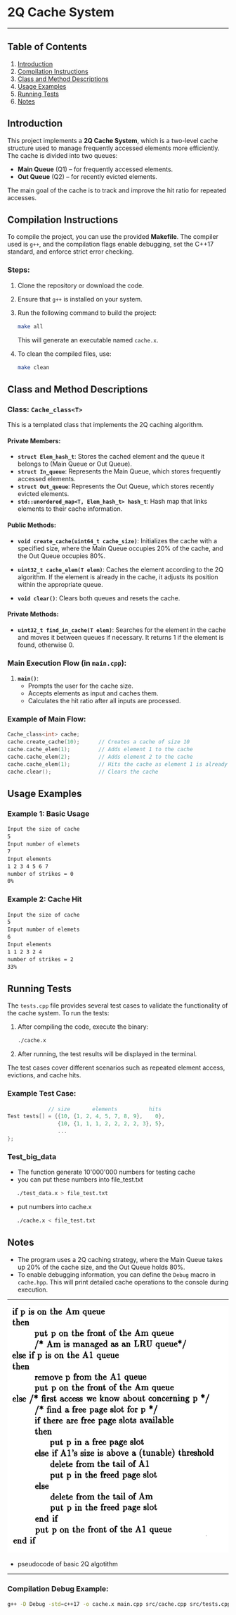 # 2Q Cache System 
---
## Table of Contents
1. [Introduction](#introduction)
2. [Compilation Instructions](#compilation-instructions)
3. [Class and Method Descriptions](#class-and-method-descriptions)
4. [Usage Examples](#usage-examples)
5. [Running Tests](#running-tests)
6. [Notes](#notes)

## Introduction
This project implements a **2Q Cache System**, which is a two-level cache structure used to manage frequently accessed elements more efficiently. The cache is divided into two queues:
- **Main Queue** (Q1) – for frequently accessed elements.
- **Out Queue**  (Q2) – for recently evicted elements.

The main goal of the cache is to track and improve the hit ratio for repeated accesses.

## Compilation Instructions
To compile the project, you can use the provided **Makefile**. The compiler used is `g++`, and the compilation flags enable debugging, set the C++17 standard, and enforce strict error checking.

### Steps:
1. Clone the repository or download the code.
2. Ensure that `g++` is installed on your system.
3. Run the following command to build the project:
   ```bash
   make all
   ```
   This will generate an executable named `cache.x`.

4. To clean the compiled files, use:
   ```bash
   make clean
   ```

## Class and Method Descriptions

### Class: `Cache_class<T>`
This is a templated class that implements the 2Q caching algorithm.

#### Private Members:
- **`struct Elem_hash_t`**: Stores the cached element and the queue it belongs to (Main Queue or Out Queue).
- **`struct In_queue`**: Represents the Main Queue, which stores frequently accessed elements.
- **`struct Out_queue`**: Represents the Out Queue, which stores recently evicted elements.
- **`std::unordered_map<T, Elem_hash_t> hash_t`**: Hash map that links elements to their cache information.
  
#### Public Methods:
- **`void create_cache(uint64_t cache_size)`**:
  Initializes the cache with a specified size, where the Main Queue occupies 20% of the cache, and the Out Queue occupies 80%.
  
- **`uint32_t cache_elem(T elem)`**:
  Caches the element according to the 2Q algorithm. If the element is already in the cache, it adjusts its position within the appropriate queue.

- **`void clear()`**:
  Clears both queues and resets the cache.

#### Private Methods:
- **`uint32_t find_in_cache(T elem)`**:
  Searches for the element in the cache and moves it between queues if necessary. It returns 1 if the element is found, otherwise 0.

### Main Execution Flow (in `main.cpp`):
1. **`main()`**:
   - Prompts the user for the cache size.
   - Accepts elements as input and caches them.
   - Calculates the hit ratio after all inputs are processed.
   
### Example of Main Flow:
```cpp
Cache_class<int> cache;
cache.create_cache(10);      // Creates a cache of size 10
cache.cache_elem(1);         // Adds element 1 to the cache
cache.cache_elem(2);         // Adds element 2 to the cache
cache.cache_elem(1);         // Hits the cache as element 1 is already cached
cache.clear();               // Clears the cache
```

## Usage Examples

### Example 1: Basic Usage
```bash
Input the size of cache
5
Input number of elemets
7
Input elements
1 2 3 4 5 6 7
number of strikes = 0
0%
```

### Example 2: Cache Hit
```bash
Input the size of cache
5
Input number of elemets
6
Input elements
1 1 2 3 2 4
number of strikes = 2
33%
```

## Running Tests
The `tests.cpp` file provides several test cases to validate the functionality of the cache system. To run the tests:
1. After compiling the code, execute the binary:
   ```bash
   ./cache.x
   ```
2. After running, the test results will be displayed in the terminal.

The test cases cover different scenarios such as repeated element access, evictions, and cache hits.

### Example Test Case:
```cpp     
             // size       elements          hits               
Test tests[] = {{10, {1, 2, 4, 5, 7, 8, 9},    0},
                {10, {1, 1, 1, 2, 2, 2, 2, 3}, 5},
                ...
};
```
### Test_big_data
- The function generate 10'000'000 numbers for testing cache 
- you can put these numbers into file_test.txt
```bash
   ./test_data.x > file_test.txt
```
- put numbers into cache.x
```bash
   ./cache.x < file_test.txt
```

## Notes
- The program uses a 2Q caching strategy, where the Main Queue takes up 20% of the cache size, and the Out Queue holds 80%.
- To enable debugging information, you can define the `Debug` macro in `cache.hpp`. This will print detailed cache operations to the console during execution.

---
![pseudocode](info/2Q.PDF.png)
- pseudocode of basic 2Q algotithm
---

  
### Compilation Debug Example:
```bash
g++ -D Debug -std=c++17 -o cache.x main.cpp src/cache.cpp src/tests.cpp -I./include
```
